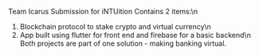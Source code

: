 Team Icarus Submission for iNTUition Contains 2 items:\n

1. Blockchain protocol to stake crypto and virtual currency\n
2. App built using flutter for front end and firebase for a basic backend\n
Both projects are part of one solution - making banking virtual.
